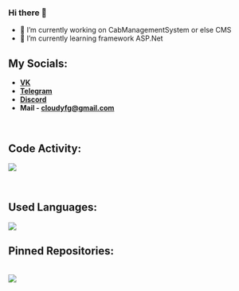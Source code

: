 ### Hi there 👋

- 🔭 I’m currently working on CabManagementSystem or else CMS
- 🌱 I’m currently learning framework ASP.Net
## My Socials:
- **[VK](https://vk.com/maxim_lebedev6)**
- **[Telegram](https://t.me/slwlyg)** 
- **[Discord](https://discordapp.com/users/712968745127116820)**
- **Mail - cloudyfg@gmail.com**
<p></p><br />

## Code Activity:
<a href="https://wakatime.com"><img src="https://wakatime.com/share/@Cloudy/f3077d91-1b34-4010-864a-80f14512afe5.png" /></a>

<p></p><br />

## Used Languages:
<a href="https://wakatime.com"><img src="https://wakatime.com/share/@Cloudy/b6d8bebb-828a-4bd6-b137-95a52a05f5f8.png" /></a>

## Pinned Repositories:

<p></p><br />
<a href="https://github.com/CloudlyFog/InContact">
  <img align="center" src="https://github-readme-stats.vercel.app/api/pin/?username=CloudlyFog&repo=InContact&theme=github_dark" />
</a>
